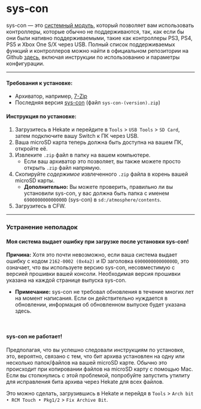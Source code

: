 # sys-con

sys-con — это [системный модуль](index.md#terminologies), который позволяет вам использовать контроллеры, которые обычно не поддерживаются, так, как если бы они были нативно поддерживаемыми, такие как контроллеры PS3, PS4, PS5 и Xbox One S/X через USB. Полный список поддерживаемых функций и контроллеров можно найти в официальном репозитории на Github [здесь](https://github.com/cathery/sys-con), включая инструкции по использованию и параметры конфигурации.

-----

#### Требования к установке:
- Архиватор, например, [7-Zip](https://www.7-zip.org/)
- Последняя версия [sys-con](https://github.com/cathery/sys-con/releases) (файл `sys-con-(version).zip`)

#### Инструкция по установке:
1. Загрузитесь в Hekate и перейдите в `Tools` > `USB Tools` > `SD Card`, затем подключите вашу Switch к ПК через USB.
2. Ваша microSD карта теперь должна быть доступна на вашем ПК, откройте её.
3. Извлеките `.zip` файл в папку на вашем компьютере.
    - Если ваш архиватор это позволяет, вы также можете просто открыть `.zip` файл напрямую.
4. Скопируйте *содержимое* извлеченного `.zip` файла в корень вашей microSD карты.
    - **Дополнительно:** Вы можете проверить, правильно ли вы установили sys-con, у вас должна быть папка с именем `690000000000000D` (sys-con) в `sd:/atmosphere/contents`.
5. Загрузитесь в CFW.

-----

### **Устранение неполадок**
#### **Моя система выдает ошибку при загрузке после установки sys-con!**

**Причина:** Хотя это почти невозможно, если ваша система выдает ошибку с кодом `2162-0002 (0x4a2)` и ID заголовка `690000000000000D`, это означает, что вы используете версию sys-con, несовместимую с версией прошивки вашей консоли. Необходимая версия прошивки указана на каждой странице выпуска sys-con.

- **Примечание:** sys-con не требовал обновления в течение многих лет на момент написания. Если он действительно нуждается в обновлении, информация об обновленном выпуске будет указана здесь.

&nbsp;

#### **sys-con не работает!**

Предполагая, что вы успешно следовали инструкциям по установке, это, вероятно, связано с тем, что бит архива установлен на одну или несколько папок/файлов на вашей microSD карте. Обычно это происходит при копировании файлов на microSD карту с помощью Mac. Если вы столкнулись с этой проблемой, попробуйте запустить утилиту для исправления бита архива через Hekate для всех файлов.

Это можно сделать, загрузившись в Hekate и перейдя в `Tools` > `Arch bit • RCM Touch • Pkg1/2` > `Fix Archive Bit`.

